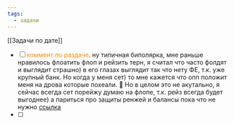 ```yaml
---
tags:
  - задачи
---
```

[[Задачи по дате]]
- [ ] <span style="color:rgb(255, 140, 0)">коммент по раздаче</span>. ну типичная биполярка, мне раньше нравилось флоатить флоп и рейзить терн, я считал что часто фолдят и выглядит страшно) в его глазах выглядит так что нету ФЕ, т.к. уже крупный банк. Но когда у меня сет) то мне кажется что опп положит меня на дрова которые похеали. :muscle: Но в целом это не акутально, я сейчас всегда сет порейжу думаю на флопе, т.к. рейз всегда будет выгоднее) а париться про защиты ренжей и балансы пока что не нужно [ссылка](https://discord.com/channels/1169953999731044423/1280383753037938791/1294616237933985803)
- [ ] 